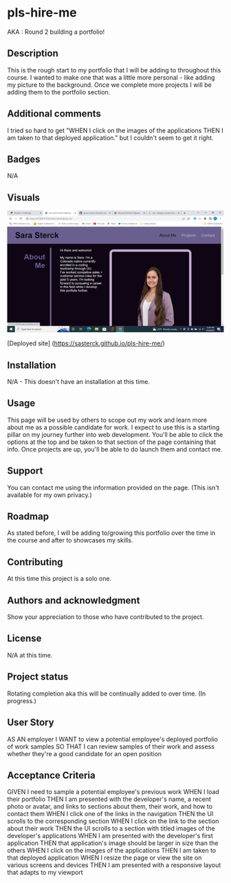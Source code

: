 # pls-hire-me
AKA : Round 2 building a portfolio!

## Description
This is the rough start to my portfolio that I will be adding to throughout this course. I wanted to make one that was a little more personal - like adding my picture to the background. Once we complete more projects I will be adding them to the portfolio section. 

## Additional comments
I tried so hard to get "WHEN I click on the images of the applications
THEN I am taken to that deployed application." but I couldn't seem to get it right.

## Badges
N/A

## Visuals

![Screenshot of Page](./images/Screenshot%20(40).png)

[Deployed site] (https://sasterck.github.io/pls-hire-me/)

## Installation
N/A - This doesn't have an installation at this time. 

## Usage
This page will be used by others to scope out my work and learn more about me as a possible candidate for work. I expect to use this is a starting pillar on my journey further into web development. You'll be able to click the options at the top and be taken to that section of the page containing that info. Once projects are up, you'll be able to do launch them and contact me.


## Support
You can contact me using the information provided on the page. (This isn't available for my own privacy.)

## Roadmap
As stated before, I will be adding to/growing this portfolio over the time in the course and after to showcases my skills.

## Contributing
At this time this project is a solo one. 

## Authors and acknowledgment
Show your appreciation to those who have contributed to the project.

## License
N/A at this time.

## Project status
Rotating completion aka this will be continually added to over time. (In progress.)

## User Story
AS AN employer
I WANT to view a potential employee's deployed portfolio of work samples
SO THAT I can review samples of their work and assess whether they're a good candidate for an open position

## Acceptance Criteria
GIVEN I need to sample a potential employee's previous work
WHEN I load their portfolio
THEN I am presented with the developer's name, a recent photo or avatar, and links to sections about them, their work, and how to contact them
WHEN I click one of the links in the navigation
THEN the UI scrolls to the corresponding section
WHEN I click on the link to the section about their work
THEN the UI scrolls to a section with titled images of the developer's applications
WHEN I am presented with the developer's first application
THEN that application's image should be larger in size than the others
WHEN I click on the images of the applications
THEN I am taken to that deployed application
WHEN I resize the page or view the site on various screens and devices
THEN I am presented with a responsive layout that adapts to my viewport
